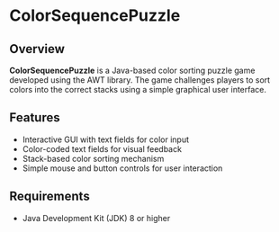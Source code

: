 # ColorSequencePuzzle

## Overview
**ColorSequencePuzzle** is a Java-based color sorting puzzle game developed using the AWT library. The game challenges players to sort colors into the correct stacks using a simple graphical user interface.

## Features
- Interactive GUI with text fields for color input
- Color-coded text fields for visual feedback
- Stack-based color sorting mechanism
- Simple mouse and button controls for user interaction

## Requirements
- Java Development Kit (JDK) 8 or higher
